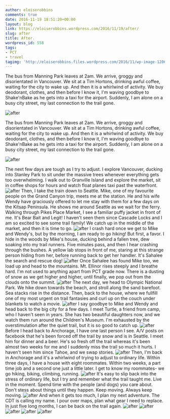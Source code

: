```yaml
---
author: eloiserobbins
comments: true
date: 2016-11-19 18:51:20+00:00
layout: blog
link: https://eloiserobbins.wordpress.com/2016/11/19/after/
slug: after
title: After.
wordpress_id: 558
tags:
- PCT
- travel
tagimg: 'http://eloiserobbins.files.wordpress.com/2016/11/wp-image-1206364510jpg.jpg'
---
```

The bus from Manning Park leaves at 2am. We arrive, groggy and disorientated in Vancouver. We sit at a Tim Hortons, drinking awful coffee, waiting for the city to wake up. And then it is a whirlwind of activity. We buy deodorant, clothes, and then before I know it, I'm waving goodbye to Shake'nBake as he gets into a taxi for the airport. Suddenly, I am alone on a busy city street, my last connection to the trail gone.


![after](http://eloiserobbins.files.wordpress.com/2016/11/wp-image-1206364510jpg.jpg)
 
The bus from Manning Park leaves at 2am. We arrive, groggy and disorientated in Vancouver. We sit at a Tim Hortons, drinking awful coffee, waiting for the city to wake up. And then it is a whirlwind of activity. We buy deodorant, clothes, and then before I know it, I'm waving goodbye to Shake'nBake as he gets into a taxi for the airport. Suddenly, I am alone on a busy city street, my last connection to the trail gone.
 
![after](http://eloiserobbins.files.wordpress.com/2016/11/wp-image-1642877209jpg.jpg)

The next few days are tough as I try to adjust. I explore Vancouver, ducking into Stanley Park to sit under the massive trees whenever everything gets too overwhelming. I walk out to Granville Island and explore the market, sit in coffee shops for hours and watch float planes taxi past the waterfront.
![after](http://eloiserobbins.files.wordpress.com/2016/11/wp-image-1002670111jpg.jpg)
Then, I take the train down to Seattle. Mike, one of my favourite people on the Grand Canyon trip, meets me at the station. He and his wife Wendy have graciously offered to let me stay with them for a few days on the Kitsap Peninsula. He shows me around Seattle as we wait for the ferry. Walking through Pikes Place Market, I see a familiar puffy jacket in front of me. It's Bear Bait and Legit! I haven't seen them since Cascade Locks and I am so excited to see some trail family! We catch up in the middle of the market, and then it is time to go.
![after](http://eloiserobbins.files.wordpress.com/2016/11/wp-image-567290362jpg.jpg)
I crash hard once we get to Mike and Wendy's, but by the morning, I am ready to go hiking! But first, a favor. I hide in the woods by Mike's house, ducking behind a fallen tree, dew soaking into my trail runners. Five minutes pass, and then I hear crashing through the bushes. A yellow lab stops in front of me, staring at this strange person hiding from her, before running back to get her handler. It's Sahalee the search and rescue dog!
![after](http://eloiserobbins.files.wordpress.com/2016/11/wp-image-635828473jpg.jpg)
Once Sahalee has found Mike too, we load up and head to the mountains. Mt. Ellinor rises steeply and I breathe hard. I'm not used to anything apart from PCT grade now. There is a dusting of snow as we get higher and higher, until finally, we pop out from the clouds onto the summit.
![after](http://eloiserobbins.files.wordpress.com/2016/11/wp-image-20073166jpg.jpg)
The next day, we head to Olympic National Park. We hike down towards the beach, and stroll along the sand barefoot. Sea stacks rise in the distance. Then, back to the house, where we fullfill one of my most urgent on trail fantasies and curl up on the couch under blankets to watch a movie.
![after](http://eloiserobbins.files.wordpress.com/2016/11/wp-image-961612602jpg.jpg)
I say goodbye to Mike and Wendy and head back to the big city for a few days. I meet Turtle, a friend from camp, who I haven't seen in years. She has two beautiful daughters now, and we watch them run around the Children's Museum. I'm exhausted by the overstimulation after the quiet trail, but it is so good to catch up.
![after](http://eloiserobbins.files.wordpress.com/2016/11/wp-image-1932489577jpg.jpg)
Before I head back to Anchorage, I have one last person I see. A/V posts on facebook that he's been forced off the trail by snow and is in Seattle. I meet him for dinner and a beer. He's so fresh off the trail whereas it's been almost two weeks for me and I suddenly miss the trail so much it hurts. I haven't seen him since Tahoe, and we swap stories.
![after](http://eloiserobbins.files.wordpress.com/2016/11/wp-image-985324115jpg.jpg)
Then, I'm back in Anchorage and it's a whirlwind of trying to adjust to ordinary life. Within three days, I have a house with eight roommates. Within two weeks, a part time job and a second one just a little later. I get to know my roommates- we go hiking, biking, climbing, running.
![after](http://eloiserobbins.files.wordpress.com/2016/11/wp-image-1570076030jpg.jpg)
It's easy to slip back into the stress of ordinary life, but I try and remember what the trail taught me. Live in the moment. Spend time with the people (and dogs) you care about. Don't stess about things until they happen. Keep moving. Always keep moving.
![after](http://eloiserobbins.files.wordpress.com/2016/11/wp-image-1139311655jpg.jpg)
And when it gets too much, I plan my next adventure. The CDT is calling my name. I pour over maps, plan what gear I need to replace. In just five long months, I can be back on the trail again.
![after](http://eloiserobbins.files.wordpress.com/2016/11/wp-image-393949966jpg.jpg)
![after](http://eloiserobbins.files.wordpress.com/2016/11/wp-image-1745918964jpg.jpg)
![after](http://eloiserobbins.files.wordpress.com/2016/11/wp-image-1251711869jpg.jpg)
![after](http://eloiserobbins.files.wordpress.com/2016/11/wp-image-371627754jpg.jpg)
![after](http://eloiserobbins.files.wordpress.com/2016/11/wp-image-1050197165jpg.jpg)
